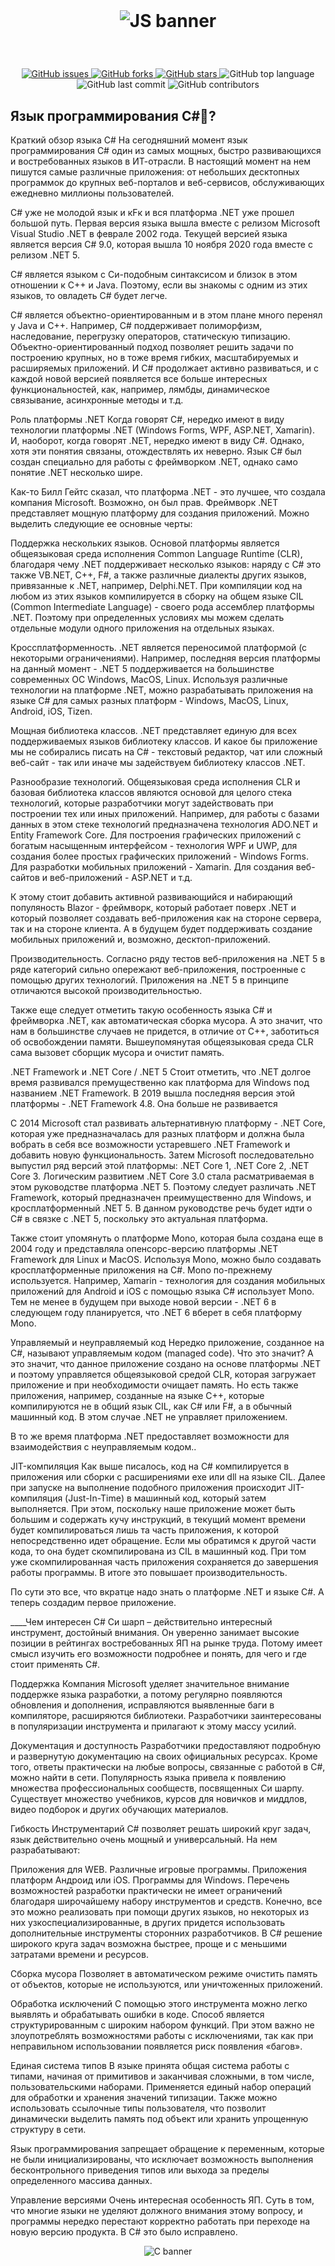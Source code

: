 <div align="center">
  <br>
  <h1><p align="center"> 
	<img alt="JS banner" src="http://taswar.zeytinsoft.com/wp-content/uploads/2020/12/Csharp-MS-Dotnet.png">
</p></h1>
</div>
<br>
<p align="center">
<a href="https://github.com/nomadroom/С/issues">
<img alt="GitHub issues" src="https://img.shields.io/github/issues/nomadroom/С">
</a>
<a href="https://github.com/nomadroom/JS/network">
<img alt="GitHub forks" src="https://img.shields.io/github/forks/nomadroom/С">
</a>
<a href="https://github.com/nomadroom/JS/stargazers">
<img alt="GitHub stars" src="https://img.shields.io/github/stars/nomadroom/С">
</a>
<img alt="GitHub top language" src="https://img.shields.io/github/languages/top/nomadroom/С">
<img alt="GitHub last commit" src="https://img.shields.io/github/last-commit/nomadroom/С">
<img alt="GitHub contributors" src="https://img.shields.io/github/contributors/nomadroom/С">
</p>


## Язык программирования C#🦈?

Краткий обзор языка C#
На сегодняшний момент язык программирования C# один из самых мощных, быстро развивающихся и востребованных языков в ИТ-отрасли. В настоящий момент на нем пишутся самые различные приложения: от небольших десктопных программок до крупных веб-порталов и веб-сервисов, обслуживающих ежедневно миллионы пользователей.

C# уже не молодой язык и кFк и вся платформа .NET уже прошел большой путь. Первая версия языка вышла вместе с релизом Microsoft Visual Studio .NET в феврале 2002 года. Текущей версией языка является версия C# 9.0, которая вышла 10 ноября 2020 года вместе с релизом .NET 5.

C# является языком с Си-подобным синтаксисом и близок в этом отношении к C++ и Java. Поэтому, если вы знакомы с одним из этих языков, то овладеть C# будет легче.

C# является объектно-ориентированным и в этом плане много перенял у Java и С++. Например, C# поддерживает полиморфизм, наследование, перегрузку операторов, статическую типизацию. Объектно-ориентированный подход позволяет решить задачи по построению крупных, но в тоже время гибких, масштабируемых и расширяемых приложений. И C# продолжает активно развиваться, и с каждой новой версией появляется все больше интересных функциональностей, как, например, лямбды, динамическое связывание, асинхронные методы и т.д.

Роль платформы .NET
Когда говорят C#, нередко имеют в виду технологии платформы .NET (Windows Forms, WPF, ASP.NET, Xamarin). И, наоборот, когда говорят .NET, нередко имеют в виду C#. Однако, хотя эти понятия связаны, отождествлять их неверно. Язык C# был создан специально для работы с фреймворком .NET, однако само понятие .NET несколько шире.

Как-то Билл Гейтс сказал, что платформа .NET - это лучшее, что создала компания Microsoft. Возможно, он был прав. Фреймворк .NET представляет мощную платформу для создания приложений. Можно выделить следующие ее основные черты:

Поддержка нескольких языков. Основой платформы является общеязыковая среда исполнения Common Language Runtime (CLR), благодаря чему .NET поддерживает несколько языков: наряду с C# это также VB.NET, C++, F#, а также различные диалекты других языков, привязанные к .NET, например, Delphi.NET. При компиляции код на любом из этих языков компилируется в сборку на общем языке CIL (Common Intermediate Language) - своего рода ассемблер платформы .NET. Поэтому при определенных условиях мы можем сделать отдельные модули одного приложения на отдельных языках.

Кроссплатформенность. .NET является переносимой платформой (с некоторыми ограничениями). Например, последняя версия платформы на данный момент - .NET 5 поддерживается на большинстве современных ОС Windows, MacOS, Linux. Используя различные технологии на платформе .NET, можно разрабатывать приложения на языке C# для самых разных платформ - Windows, MacOS, Linux, Android, iOS, Tizen.

Мощная библиотека классов. .NET представляет единую для всех поддерживаемых языков библиотеку классов. И какое бы приложение мы не собирались писать на C# - текстовый редактор, чат или сложный веб-сайт - так или иначе мы задействуем библиотеку классов .NET.

Разнообразие технологий. Общеязыковая среда исполнения CLR и базовая библиотека классов являются основой для целого стека технологий, которые разработчики могут задействовать при построении тех или иных приложений. Например, для работы с базами данных в этом стеке технологий предназначена технология ADO.NET и Entity Framework Core. Для построения графических приложений с богатым насыщенным интерфейсом - технология WPF и UWP, для создания более простых графических приложений - Windows Forms. Для разработки мобильных приложений - Xamarin. Для создания веб-сайтов и веб-приложений - ASP.NET и т.д.

К этому стоит добавить активной развивающийся и набирающий популяность Blazor - фреймворк, который работает поверх .NET и который позволяет создавать веб-приложения как на стороне сервера, так и на стороне клиента. А в будущем будет поддерживать создание мобильных приложений и, возможно, десктоп-приложений.

Производительность. Согласно ряду тестов веб-приложения на .NET 5 в ряде категорий сильно опережают веб-приложения, построенные с помощью других технологий. Приложения на .NET 5 в принципе отличаются высокой производительностью.

Также еще следует отметить такую особенность языка C# и фреймворка .NET, как автоматическая сборка мусора. А это значит, что нам в большинстве случаев не придется, в отличие от С++, заботиться об освобождении памяти. Вышеупомянутая общеязыковая среда CLR сама вызовет сборщик мусора и очистит память.

.NET Framework и .NET Core / .NET 5
Стоит отметить, что .NET долгое время развивался премущественно как платформа для Windows под названием .NET Framework. В 2019 вышла последняя версия этой платформы - .NET Framework 4.8. Она больше не развивается

С 2014 Microsoft стал развивать альтернативную платформу - .NET Core, которая уже предназначалась для разных платформ и должна была вобрать в себя все возможности устаревшего .NET Framework и добавить новую функциональность. Затем Microsoft последовательно выпустил ряд версий этой платформы: .NET Core 1, .NET Core 2, .NET Core 3. Логическим развитием .NET Core 3.0 стала расматриваемая в этом руководстве платформа .NET 5. Поэтому следует различать .NET Framework, который предназначен преимущественно для Windows, и кросплатформенный .NET 5. В данном руководстве речь будет идти о C# в связке с .NET 5, поскольку это актуальная платформа.

Также стоит упомянуть о платформе Mono, которая была создана еще в 2004 году и представляла опенсорс-версию платформы .NET Framework для Linux и MacOS. Используя Mono, можно было создавать кросплатформенные приложения на C#. Mono по-прежнему используется. Например, Xamarin - технология для создания мобильных приложений для Android и iOS с помощью языка C# использует Mono. Тем не менее в будущем при выходе новой версии - .NET 6 в следующем году планируется, что .NET 6 вберет в себя платформу Mono.

Управляемый и неуправляемый код
Нередко приложение, созданное на C#, называют управляемым кодом (managed code). Что это значит? А это значит, что данное приложение создано на основе платформы .NET и поэтому управляется общеязыковой средой CLR, которая загружает приложение и при необходимости очищает память. Но есть также приложения, например, созданные на языке С++, которые компилируются не в общий язык CIL, как C# или F#, а в обычный машинный код. В этом случае .NET не управляет приложением.

В то же время платформа .NET предоставляет возможности для взаимодействия с неуправляемым кодом..

JIT-компиляция
Как выше писалось, код на C# компилируется в приложения или сборки с расширениями exe или dll на языке CIL. Далее при запуске на выполнение подобного приложения происходит JIT-компиляция (Just-In-Time) в машинный код, который затем выполняется. При этом, поскольку наше приложение может быть большим и содержать кучу инструкций, в текущий момент времени будет компилироваться лишь та часть приложения, к которой непосредственно идет обращение. Если мы обратимся к другой части кода, то она будет скомпилирована из CIL в машинный код. При том уже скомпилированная часть приложения сохраняется до завершения работы программы. В итоге это повышает производительность.

По сути это все, что вкратце надо знать о платформе .NET и языке C#. А теперь создадим первое приложение.

____Чем интересен C#
Си шарп – действительно интересный инструмент, достойный внимания. Он уверенно занимает высокие позиции в рейтингах востребованных ЯП на рынке труда. Потому имеет смысл изучить его возможности подробнее и понять, для чего и где стоит применять C#.

Поддержка
Компания Microsoft уделяет значительное внимание поддержке языка разработки, а потому регулярно появляются обновления и дополнения, исправляются выявленные баги в компиляторе, расширяются библиотеки. Разработчики заинтересованы в популяризации инструмента и прилагают к этому массу усилий.

Документация и доступность
Разработчики предоставляют подробную и развернутую документацию на своих официальных ресурсах. Кроме того, ответы практически на любые вопросы, связанные с работой в C#, можно найти в сети. Популярность языка привела к появлению множества профессиональных сообществ, посвященных Си шарпу. Существует множество учебников, курсов для новичков и миддлов, видео подборок и других обучающих материалов.

Гибкость
Инструментарий C# позволяет решать широкий круг задач, язык действительно очень мощный и универсальный. На нем разрабатывают:

Приложения для WEB.
Различные игровые программы.
Приложения платформ Андроид или iOS.
Программы для Windows.
Перечень возможностей разработки практически не имеет ограничений благодаря широчайшему набору инструментов и средств. Конечно, все это можно реализовать при помощи других языков, но некоторых из них узкоспециализированные, в других придется использовать дополнительные инструменты сторонних разработчиков. В C# решение широкого круга задач возможна быстрее, проще и с меньшими затратами времени и ресурсов.

Сборка мусора
Позволяет в автоматическом режиме очистить память от объектов, которые не используются, или уничтоженных приложений.

Обработка исключений
С помощью этого инструмента можно легко выявлять и обрабатывать ошибки в коде. Способ является структурированным с широким набором функций. При этом важно не злоупотреблять возможностями работы с исключениями, так как при неправильном использовании появляется риск появления «багов».

Единая система типов
В языке принята общая система работы с типами, начиная от примитивов и заканчивая сложными, в том числе, пользовательскими наборами. Применяется единый набор операций для обработки и хранения значений типизации. Также можно использовать ссылочные типы пользователя, что позволит динамически выделить память под объект или хранить упрощенную структуру в сети.

Язык программирования запрещает обращение к переменным, которые не были инициализированы, что исключает возможность выполнения бесконтрольного приведения типов или выхода за пределы определенного массива данных.

Управление версиями
Очень интересная особенность ЯП. Суть в том, что многие языки не уделяют должного внимания этому вопросу, и программы нередко перестают корректно работать при переходе на новую версию продукта. В C# это было исправлено.

<p align="center"> 
	<img alt="С banner" src="http://taswar.zeytinsoft.com/wp-content/uploads/2020/12/Csharp-MS-Dotnet.png">
</p>
